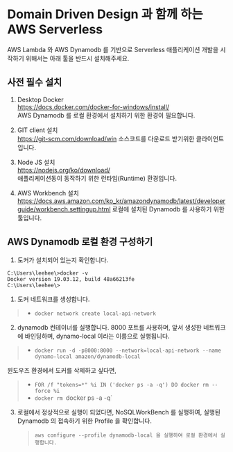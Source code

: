 # Domain Driven Design 과 함께 하는 AWS Serverless 
AWS Lambda 와 AWS Dynamodb 를 기반으로 Serverless 애플리케이션 개발을 시작하기 위해서는 아래 툴을 반드시 설치해주세요.

## 사전 필수 설치
1. Desktop Docker  
https://docs.docker.com/docker-for-windows/install/  
AWS Dynamodb 를 로컬 환경에서 설치하기 위한 환경이 필요합니다.

2. GIT client 설치  
https://git-scm.com/download/win
소스코드를 다운로드 받기위한 클라이언트 입니다.  

3. Node JS 설치  
https://nodejs.org/ko/download/  
애플리케이션동이 동작하기 위한 런타임(Runtime) 환경입니다.

4. AWS Workbench 설치
https://docs.aws.amazon.com/ko_kr/amazondynamodb/latest/developerguide/workbench.settingup.html
로컬에 설치된 Dynamodb 를 사용하기 위한 툴입니다.


## AWS Dynamodb 로컬 환경 구성하기
1. 도커가 설치되어 있는지 확인합니다.
```
C:\Users\leehee\>docker -v
Docker version 19.03.12, build 48a66213fe
C:\Users\leehee\>
```
1. 도커 네트워크를 생성합니다.
> - `docker network create local-api-network`

2. dynamodb 컨테이너를 실행합니다. 8000 포트를 사용하며, 앞서 생성한 네트워크에 바인딩하며, dynamo-local 이라는 이름으로 실행됩니다.
> - `docker run -d -p8000:8000 --network=local-api-network --name dynamo-local amazon/dynamodb-local`
   
윈도우즈 환경에서 도커를 삭제하고 싶다면,  
> - `FOR /f "tokens=*" %i IN ('docker ps -a -q') DO docker rm --force %i`
> - `docker rm `docker ps -a -q`

3. 로컬에서 정상적으로 실행이 되었다면, NoSQLWorkBench 를 실행하여, 실행된 Dynamodb 의 접속하기 위한 Profile 을 확인합니다.
   > `aws configure --profile dynamodb-local 을 실행하여 로컬 환경에서 실행합니다.`